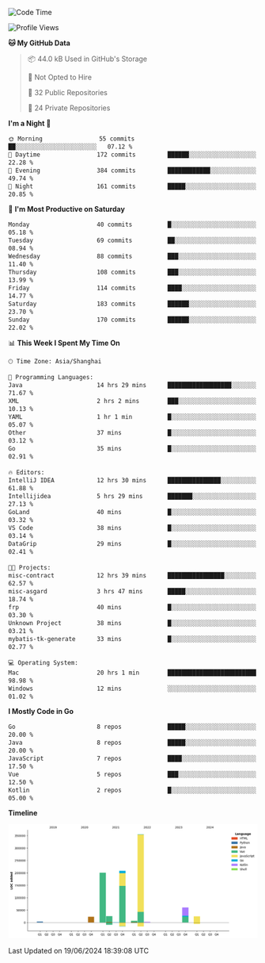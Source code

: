 <!--START_SECTION:waka-->
![Code Time](http://img.shields.io/badge/Code%20Time-2%2C440%20hrs%208%20mins-blue)

![Profile Views](http://img.shields.io/badge/Profile%20Views-0-blue)

**🐱 My GitHub Data** 

> 📦 44.0 kB Used in GitHub's Storage 
 > 
> 🚫 Not Opted to Hire
 > 
> 📜 32 Public Repositories 
 > 
> 🔑 24 Private Repositories 
 > 
**I'm a Night 🦉** 

```text
🌞 Morning                55 commits          ██░░░░░░░░░░░░░░░░░░░░░░░   07.12 % 
🌆 Daytime                172 commits         ██████░░░░░░░░░░░░░░░░░░░   22.28 % 
🌃 Evening                384 commits         ████████████░░░░░░░░░░░░░   49.74 % 
🌙 Night                  161 commits         █████░░░░░░░░░░░░░░░░░░░░   20.85 % 
```
📅 **I'm Most Productive on Saturday** 

```text
Monday                   40 commits          █░░░░░░░░░░░░░░░░░░░░░░░░   05.18 % 
Tuesday                  69 commits          ██░░░░░░░░░░░░░░░░░░░░░░░   08.94 % 
Wednesday                88 commits          ███░░░░░░░░░░░░░░░░░░░░░░   11.40 % 
Thursday                 108 commits         ███░░░░░░░░░░░░░░░░░░░░░░   13.99 % 
Friday                   114 commits         ████░░░░░░░░░░░░░░░░░░░░░   14.77 % 
Saturday                 183 commits         ██████░░░░░░░░░░░░░░░░░░░   23.70 % 
Sunday                   170 commits         ██████░░░░░░░░░░░░░░░░░░░   22.02 % 
```


📊 **This Week I Spent My Time On** 

```text
🕑︎ Time Zone: Asia/Shanghai

💬 Programming Languages: 
Java                     14 hrs 29 mins      ██████████████████░░░░░░░   71.67 % 
XML                      2 hrs 2 mins        ███░░░░░░░░░░░░░░░░░░░░░░   10.13 % 
YAML                     1 hr 1 min          █░░░░░░░░░░░░░░░░░░░░░░░░   05.07 % 
Other                    37 mins             █░░░░░░░░░░░░░░░░░░░░░░░░   03.12 % 
Go                       35 mins             █░░░░░░░░░░░░░░░░░░░░░░░░   02.91 % 

🔥 Editors: 
IntelliJ IDEA            12 hrs 30 mins      ███████████████░░░░░░░░░░   61.88 % 
Intellijidea             5 hrs 29 mins       ███████░░░░░░░░░░░░░░░░░░   27.13 % 
GoLand                   40 mins             █░░░░░░░░░░░░░░░░░░░░░░░░   03.32 % 
VS Code                  38 mins             █░░░░░░░░░░░░░░░░░░░░░░░░   03.14 % 
DataGrip                 29 mins             █░░░░░░░░░░░░░░░░░░░░░░░░   02.41 % 

🐱‍💻 Projects: 
misc-contract            12 hrs 39 mins      ████████████████░░░░░░░░░   62.57 % 
misc-asgard              3 hrs 47 mins       █████░░░░░░░░░░░░░░░░░░░░   18.74 % 
frp                      40 mins             █░░░░░░░░░░░░░░░░░░░░░░░░   03.30 % 
Unknown Project          38 mins             █░░░░░░░░░░░░░░░░░░░░░░░░   03.21 % 
mybatis-tk-generate      33 mins             █░░░░░░░░░░░░░░░░░░░░░░░░   02.77 % 

💻 Operating System: 
Mac                      20 hrs 1 min        █████████████████████████   98.98 % 
Windows                  12 mins             ░░░░░░░░░░░░░░░░░░░░░░░░░   01.02 % 
```

**I Mostly Code in Go** 

```text
Go                       8 repos             █████░░░░░░░░░░░░░░░░░░░░   20.00 % 
Java                     8 repos             █████░░░░░░░░░░░░░░░░░░░░   20.00 % 
JavaScript               7 repos             ████░░░░░░░░░░░░░░░░░░░░░   17.50 % 
Vue                      5 repos             ███░░░░░░░░░░░░░░░░░░░░░░   12.50 % 
Kotlin                   2 repos             █░░░░░░░░░░░░░░░░░░░░░░░░   05.00 % 
```



**Timeline**

![Lines of Code chart](https://raw.githubusercontent.com/youtiaoguagua/youtiaoguagua/master/assets/bar_graph.png)


 Last Updated on 19/06/2024 18:39:08 UTC
<!--END_SECTION:waka-->